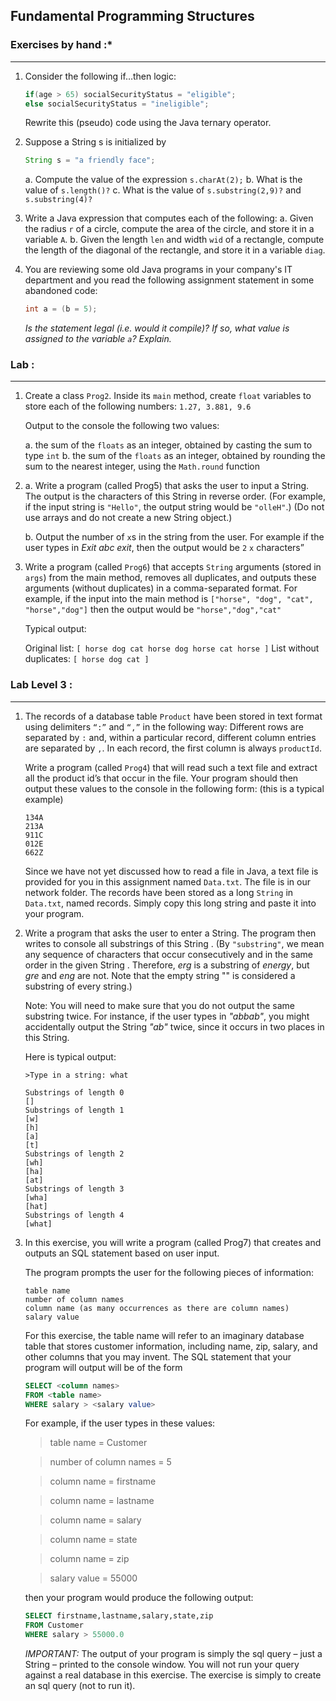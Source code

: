 ## Fundamental Programming Structures


### Exercises by hand :*
---

1. Consider the following if…then logic:

   ```java
   if(age > 65) socialSecurityStatus = "eligible";
   else socialSecurityStatus = "ineligible";
   ```
   
    Rewrite this (pseudo) code using the Java ternary operator.

2.  Suppose a String s is initialized by

    ```java
    String s = "a friendly face";
    ```

    a. Compute the value of the expression `s.charAt(2);`
    b. What is the value of `s.length()?`
    c. What is the value of `s.substring(2,9)?` and `s.substring(4)?`

3. Write a Java expression that computes each of the following:
    a. Given the radius `r` of a circle, compute the area of the circle, and store it in a variable `A`.
    b. Given the length `len` and width `wid` of a rectangle, compute the length of the diagonal of
the rectangle, and store it in a variable `diag`.


4. You are reviewing some old Java programs in your company's IT department and you
read the following assignment statement in some abandoned code:

    ```java
    int a = (b = 5);
    ```

    _Is the statement legal (i.e. would it compile)? If so, what value is assigned to the variable `a`? Explain._

### Lab  :
---

1. Create a class `Prog2`. Inside its `main` method, create `float` variables to store each of the
following numbers:    `1.27, 3.881, 9.6`

    Output to the console the following two values:

    a. the sum of the `floats` as an integer, obtained by casting the sum to type `int`
    b. the sum of the `floats` as an integer, obtained by rounding the sum to the nearest
    integer, using the `Math.round` function


2.    
    a. Write a program (called Prog5) that asks the user to input a String. The output is the
characters of this String in reverse order. (For example, if the input string is `"Hello"`, the
output string would be `"olleH"`.) (Do not use arrays and do not create a new String
object.)

    b. Output the number of  `x`s  in the string from the user.
    For example if the user types in  _Exit  abc  exit_,
    then the output would be  `2`  `x` characters”

3. Write a program (called `Prog6`) that accepts `String` arguments (stored in `args`) from the
main method, removes all duplicates, and outputs these arguments (without duplicates) in
a comma-separated format. For example, if the input into the main method is
`["horse", "dog", "cat", "horse","dog"]` then the output would be `"horse","dog","cat"`

    Typical output:

    Original list: `[ horse dog cat horse dog horse cat horse ]`
    List without duplicates: `[ horse dog cat ]`



### Lab Level 3  :
---

1. The records of a database table `Product` have been stored in text format using delimiters
`“:”` and `“,”` in the following way: Different rows are separated by `:` and, within a
particular record, different column entries are separated by `,`. In each record, the first
column is always `productId`.

    Write a program (called `Prog4`) that will read such a text file and extract all the product
    id’s that occur in the file. Your program should then output these values to the console in
    the following form: (this is a typical example)

    ```
    134A
    213A
    911C
    012E
    662Z
    ```

    Since we have not yet discussed how to read a file in Java, a text file is provided for you
    in this assignment named `Data.txt`.  The file is in our network folder. The records have
    been stored as a long `String` in `Data.txt`, named records.
    Simply copy this long string and paste it into your program.

5. Write a program that asks the user to enter a String. The program then writes to console
all substrings of this String . (By `"substring"`, we mean any sequence of characters that
occur consecutively and in the same order in the given String . Therefore, _erg_ is a
substring of _energy_, but _gre_ and _eng_ are not. Note that the empty string "" is
considered a substring of every string.)

    Note: You will need to make sure that you do not output the same substring twice. For
instance, if the user types in _"abbab"_, you might accidentally output the String _"ab"_ twice,
since it occurs in two places in this String.

    Here is typical output:

    ```
    >Type in a string: what

    Substrings of length 0
    []
    Substrings of length 1
    [w]
    [h]
    [a]
    [t]
    Substrings of length 2
    [wh]
    [ha]
    [at]
    Substrings of length 3
    [wha]
    [hat]
    Substrings of length 4
    [what]
    ```

7. In this exercise, you will write a program (called Prog7) that creates
and outputs an SQL statement based on user input.

    The program prompts the user for the following pieces of information:

    ```
    table name
    number of column names
    column name (as many occurrences as there are column names)
    salary value
    ```

    For this exercise, the table name will refer to an imaginary database table that stores
    customer information, including name, zip, salary, and other columns that you may
    invent. The SQL statement that your program will output will be of the form

    ```sql
    SELECT <column names>
    FROM <table name>
    WHERE salary > <salary value>
    ```

    For example, if the user types in these values:

    >table name = Customer

    >number of column names = 5

    >column name = firstname

    >column name = lastname

    >column name = salary

    >column name = state

    >column name = zip

    >salary value = 55000

    then your program would produce the following output:

    ```sql
    SELECT firstname,lastname,salary,state,zip
    FROM Customer
    WHERE salary > 55000.0
    ```

    *IMPORTANT:* The output of your program is simply the sql query – just a String –
    printed to the console window. You will not run your query against a real database in this
    exercise. The exercise is simply to create an sql query (not to run it). 